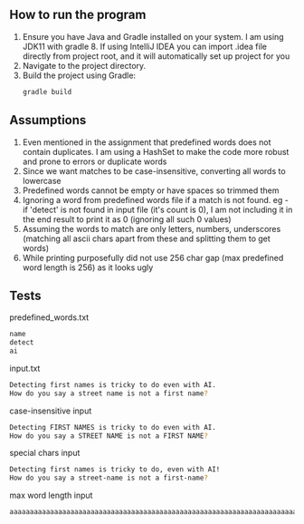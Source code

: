 ## How to run the program

1. Ensure you have Java and Gradle installed on your system. I am using JDK11 with gradle 8. If using IntelliJ IDEA you
   can import .idea file directly from project root, and it will automatically set up project for you
2. Navigate to the project directory.
3. Build the project using Gradle:
   ```sh
   gradle build

## Assumptions

1. Even mentioned in the assignment that predefined words does not contain duplicates. I am using a HashSet to make the
   code more robust and prone to errors or duplicate words
2. Since we want matches to be case-insensitive, converting all words to lowercase
3. Predefined words cannot be empty or have spaces so trimmed them
4. Ignoring a word from predefined words file if a match is not found.
   eg - if 'detect' is not found in input file (it's count is 0), I am not including it in the end result to print it as
   0 (ignoring all such 0 values)
5. Assuming the words to match are only letters, numbers, underscores (matching all ascii chars apart from these and
   splitting them to get words)
6. While printing purposefully did not use 256 char gap (max predefined word length is 256) as it looks ugly

## Tests

predefined_words.txt

   ```sh
   name
   detect
   ai
   ```

input.txt

```sh
Detecting first names is tricky to do even with AI.
How do you say a street name is not a first name?
```

case-insensitive input

```sh
Detecting FIRST NAMES is tricky to do even with AI.
How do you say a STREET NAME is not a FIRST NAME?
```

special chars input

```sh
Detecting first names is tricky to do, even with AI!
How do you say a street-name is not a first-name?
```

max word length input

```sh
aaaaaaaaaaaaaaaaaaaaaaaaaaaaaaaaaaaaaaaaaaaaaaaaaaaaaaaaaaaaaaaaaaaaaaaaaaaaaaaaaaaaaaaaaaaaaaaaaaaaaaaaaaaaaaaaaaaaaaaaaaaaaaaaaaaaaaaaaaaaaaaaaaaaaaaaaaaaaaaaaaaaaaaaaaaaaaaaaaaaaaaaaaaaaaaaaaaaaaaaaaaaaaaaaaaaaaaaaaaaaaaaaaaaaaaaaaaaaaaaaaaaaaaaaaaaaaaa
```
